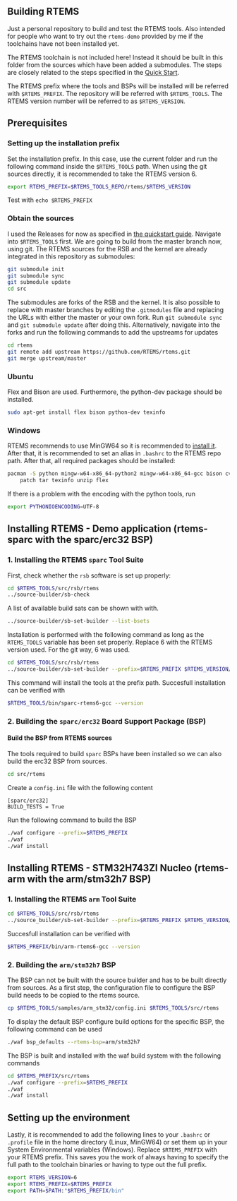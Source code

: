 ## Building RTEMS

Just a personal repository to build and test the RTEMS tools. Also intended
for people who want to try out the `rtems-demo` provided by me if the toolchains have not been installed yet.

The RTEMS toolchain is not included here! Instead it should be built in
this folder from the sources which have been added a submodules.
The steps are closely related to the steps specified in the [Quick Start](https://docs.rtems.org/branches/master/user/start/index.html).

The RTEMS prefix where the tools and BSPs will be installed  will be referred with `$RTEMS_PREFIX`.
The repository will be referred with `$RTEMS_TOOLS`.
The RTEMS version number will be referred to as `$RTEMS_VERSION`.

## Prerequisites

### Setting up the installation prefix

Set the installation prefix. In this case, use the current folder
and run the following command inside the `$RTEMS_TOOLS` path.
When using the git sources directly, it is recommended to take the RTEMS version 6.

```sh
export RTEMS_PREFIX=$RTEMS_TOOLS_REPO/rtems/$RTEMS_VERSION
```

Test with `echo $RTEMS_PREFIX`

### Obtain the sources

I used the Releases for now as specified in 
[the quickstart guide](https://docs.rtems.org/branches/master/user/start/sources.html).
Navigate into `$RTEMS_TOOLS` first. We are going to build from the master branch now, using git.
The RTEMS sources for the RSB and the kernel are already integrated in this repository as 
submodules:

```sh
git submodule init
git submodule sync
git submodule update
cd src
```

The submodules are forks of the RSB and the kernel. It is also possible to replace with master 
branches by editing the `.gitmodules` file and replacing the URLs with either the master 
or your own fork. Run `git submodule sync` and `git submodule update` after doing this.
Alternatively, navigate into the forks and run the following commands to add the upstreams 
for updates

```sh
cd rtems
git remote add upstream https://github.com/RTEMS/rtems.git
git merge upstream/master
```


### Ubuntu
Flex and Bison are used. Furthermore, the python-dev package should be installed.

```sh
sudo apt-get install flex bison python-dev texinfo
```

### Windows

RTEMS recommends to use MinGW64 so it is recommended to [install it](https://www.msys2.org/).
After that, it is recommended to set an alias in `.bashrc` to the RTEMS repo path.
After that, all required packages should be installed:

```sh
pacman -S python mingw-w64-x86_64-python2 mingw-w64-x86_64-gcc bison cvs diffutils git make \
	patch tar texinfo unzip flex
```

If there is a problem with the encoding with the python tools, run

```sh
export PYTHONIOENCODING=UTF-8
```

## Installing RTEMS - Demo application (rtems-sparc with the sparc/erc32 BSP)

### 1. Installing the RTEMS `sparc` Tool Suite

First, check whether the `rsb` software is set up properly:

```sh
cd $RTEMS_TOOLS/src/rsb/rtems
../source-builder/sb-check
```

A list of available build sats can be shown with with.
```sh
../source-builder/sb-set-builder --list-bsets
```

Installation is performed with the following command
as long as the `RTEMS_TOOLS` variable has been set properly.
Replace 6 with the RTEMS version used. For the git way, 6 was used.

```sh
cd $RTEMS_TOOLS/src/rsb/rtems
../source-builder/sb-set-builder --prefix=$RTEMS_PREFIX $RTEMS_VERSION/rtems-sparc
```

This command will install the tools at the prefix path.
Succesfull installation can be verified with

```sh
$RTEMS_TOOLS/bin/sparc-rtems6-gcc --version
```

### 2. Building the `sparc/erc32` Board Support Package (BSP)

#### Build the BSP from RTEMS sources

The tools required to build `sparc` BSPs have been installed so we can also build the erc32 BSP from sources.

```sh
cd src/rtems
```

Create a `config.ini` file with the following content

```
[sparc/erc32]
BUILD_TESTS = True
```

Run the following command to build the BSP

```sh
./waf configure --prefix=$RTEMS_PREFIX
./waf
./waf install
```


## Installing RTEMS - STM32H743ZI Nucleo (rtems-arm with the arm/stm32h7 BSP)

### 1. Installing the RTEMS `arm` Tool Suite

```sh
cd $RTEMS_TOOLS/src/rsb/rtems
../source_builder/sb-set-builder --prefix=$RTEMS_PREFIX $RTEMS_VERSION/rtems-arm
```

Succesfull installation can be verified with
```sh
$RTEMS_PREFIX/bin/arm-rtems6-gcc --version
```

### 2. Building the `arm/stm32h7` BSP

The BSP can not be built with the source builder and has to be built directly from sources. 
As a first step, the configuration file to configure the BSP build needs to be copied to the 
rtems source.

```sh
cp $RTEMS_TOOLS/samples/arm_stm32/config.ini $RTEMS_TOOLS/src/rtems
```

To display the default BSP configure build options for the specific BSP, the following command 
can be used

```sh
./waf bsp_defaults --rtems-bsp=arm/stm32h7
```

The BSP is built and installed with the waf build system with the 
following commands


```sh
cd $RTEMS_PREFIX/src/rtems
./waf configure --prefix=$RTEMS_PREFIX
./waf
./waf install
```

## Setting up the environment

Lastly, it is recommended to add the following lines to your `.bashrc` or `.profile` file in 
the home directory (Linux, MinGW64) or set them up in your System Environmental variables
(Windows). Replace `$RTEMS_PREFIX` with your RTEMS prefix. This saves you the work of always
having to specify the full path to the toolchain binaries or having to type out the full prefix.

```sh
export RTEMS_VERSION=6
export RTEMS_PREFIX=$RTEMS_PREFIX
export PATH=$PATH:"$RTEMS_PREFIX/bin"
```


